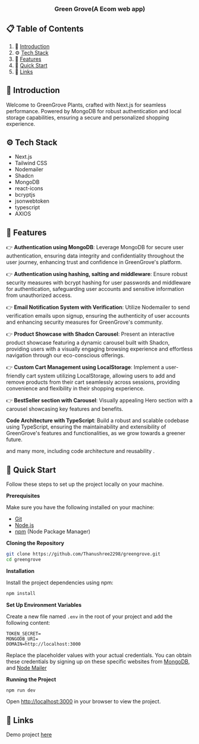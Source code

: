 
  <h3 align="center">Green Grove(A Ecom web app)</h3>

</div>

## 📋 <a name="table">Table of Contents</a>

1. 🤖 [Introduction](#introduction)
2. ⚙️ [Tech Stack](#tech-stack)
3. 🔋 [Features](#features)
4. 🤸 [Quick Start](#quick-start)
6. 🔗 [Links](#links)


## <a name="introduction">🤖 Introduction</a>

Welcome to GreenGrove Plants, crafted with Next.js for seamless performance. Powered by MongoDB for robust authentication and local storage capabilities, ensuring a secure and personalized shopping experience.


## <a name="tech-stack">⚙️ Tech Stack</a>

- Next.js
- Tailwind CSS
- Nodemailer
- Shadcn
- MongoDB
- react-icons
- bcryptjs
- jsonwebtoken
- typescript
- AXIOS

## <a name="features">🔋 Features</a>


👉 **Authentication using MongoDB**: Leverage MongoDB for secure user authentication, ensuring data integrity and confidentiality throughout the user journey, enhancing trust and confidence in GreenGrove's platform.

👉 **Authentication using hashing, salting and middleware**: Ensure robust security measures with bcrypt hashing for user passwords and middleware for authentication, safeguarding user accounts and sensitive information from unauthorized access.

👉 **Email Notification System with Verification**: Utilize Nodemailer to send verification emails upon signup, ensuring the authenticity of user accounts and enhancing security measures for GreenGrove's community.

👉 **Product Showcase with Shadcn Carousel**: Present an interactive product showcase featuring a dynamic carousel built with Shadcn, providing users with a visually engaging browsing experience and effortless navigation through our eco-conscious offerings.

👉 **Custom Cart Management using LocalStorage**: Implement a user-friendly cart system utilizing LocalStorage, allowing users to add and remove products from their cart seamlessly across sessions, providing convenience and flexibility in their shopping experience.

👉 **BestSeller section with Carousel**: Visually appealing Hero section with a carousel showcasing key features and benefits.

**Code Architecture with TypeScript**: Build a robust and scalable codebase using TypeScript, ensuring the maintainability and extensibility of GreenGrove's features and functionalities, as we grow towards a greener future.

and many more, including code architecture and reusability .

## <a name="quick-start">🤸 Quick Start</a>

Follow these steps to set up the project locally on your machine.

**Prerequisites**

Make sure you have the following installed on your machine:

- [Git](https://git-scm.com/)
- [Node.js](https://nodejs.org/en)
- [npm](https://www.npmjs.com/) (Node Package Manager)

**Cloning the Repository**

```bash
git clone https://github.com/Thanushree2298/greengrove.git
cd greengrove
```

**Installation**

Install the project dependencies using npm:

```bash
npm install
```

**Set Up Environment Variables**

Create a new file named `.env` in the root of your project and add the following content:

```env
TOKEN_SECRET=
MONGODB_URI=
DOMAIN=http://localhost:3000
```

Replace the placeholder values with your actual credentials. You can obtain these credentials by signing up on these specific websites from [MongoDB](https://www.mongodb.com/), and [Node Mailer](https://nodemailer.com/)

**Running the Project**

```bash
npm run dev
```

Open [http://localhost:3000](http://localhost:3000) in your browser to view the project.



## <a name="links">🔗 Links</a>

Demo project [here](https://greengrove-an05u6kjm-thanushree2298s-projects.vercel.app/)

